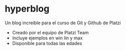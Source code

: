 # hyperblog
Un blog increíble para el curso de Git y Github de Platzi 
* Creado por el equipo de Platzi Team 
* Incluye ejemplos en win lin y max
* Disponible para todas las edades
